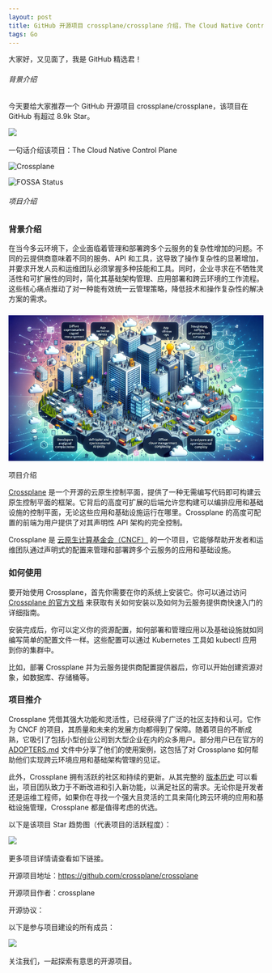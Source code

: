 ```yaml
---
layout: post
title: GitHub 开源项目 crossplane/crossplane 介绍，The Cloud Native Control Plane
tags: Go
---
```


大家好，又见面了，我是 GitHub 精选君！

###### 背景介绍

今天要给大家推荐一个 GitHub 开源项目 crossplane/crossplane，该项目在 GitHub 有超过 8.9k Star。

![](https://stats.deeptrain.net/repo/crossplane/crossplane/?theme=light)

一句话介绍该项目：The Cloud Native Control Plane




![Crossplane](https://raw.githubusercontent.com/crossplane/crossplane/master/banner.png)

![FOSSA Status](https://app.fossa.io/api/projects/git%2Bgithub.com%2Fcrossplane%2Fcrossplane.svg?type=large)


###### 项目介绍

### 背景介绍

在当今多云环境下，企业面临着管理和部署跨多个云服务的复杂性增加的问题。不同的云提供商意味着不同的服务、API 和工具，这导致了操作复杂性的显著增加，并要求开发人员和运维团队必须掌握多种技能和工具。同时，企业寻求在不牺牲灵活性和可扩展性的同时，简化其基础架构管理、应用部署和跨云环境的工作流程。这些核心痛点推动了对一种能有效统一云管理策略，降低技术和操作复杂性的解决方案的需求。

### 

![](https://raw.githubusercontent.com/ZhuPeng/pic/master/mac/compress_tmp-6fc616c1d50c63d7bacaf36a681660e5.png)

项目介绍

[Crossplane](https://github.com/crossplane/crossplane) 是一个开源的云原生控制平面，提供了一种无需编写代码即可构建云原生控制平面的框架。它背后的高度可扩展的后端允许您构建可以编排应用和基础设施的控制平面，无论这些应用和基础设施运行在哪里。Crossplane 的高度可配置的前端为用户提供了对其声明性 API 架构的完全控制。

Crossplane 是 [云原生计算基金会（CNCF）](https://www.cncf.io/) 的一个项目，它能够帮助开发者和运维团队通过声明式的配置来管理和部署跨多个云服务的应用和基础设施。

### 如何使用

要开始使用 Crossplane，首先你需要在你的系统上安装它。你可以通过访问 [Crossplane 的官方文档](https://docs.crossplane.io/latest/getting-started/) 来获取有关如何安装以及如何为云服务提供商快速入门的详细指南。

安装完成后，你可以定义你的资源配置，如何部署和管理应用以及基础设施就如同编写简单的配置文件一样。这些配置可以通过 Kubernetes 工具如 kubectl 应用到你的集群中。

比如，部署 Crossplane 并为云服务提供商配置提供器后，你可以开始创建资源对象，如数据库、存储桶等。

### 项目推介

Crossplane 凭借其强大功能和灵活性，已经获得了广泛的社区支持和认可。它作为 CNCF 的项目，其质量和未来的发展方向都得到了保障。随着项目的不断成熟，它吸引了包括小型创业公司到大型企业在内的众多用户。部分用户已在官方的 [ADOPTERS.md](https://github.com/crossplane/crossplane/blob/master/ADOPTERS.md) 文件中分享了他们的使用案例，这包括了对 Crossplane 如何帮助他们实现跨云环境应用和基础架构管理的见证。

此外，Crossplane 拥有活跃的社区和持续的更新。从其完整的 [版本历史](https://github.com/crossplane/crossplane/releases) 可以看出，项目团队致力于不断改进和引入新功能，以满足社区的需求。无论你是开发者还是运维工程师，如果你在寻找一个强大且灵活的工具来简化跨云环境的应用和基础设施管理，Crossplane 都是值得考虑的优选。

以下是该项目 Star 趋势图（代表项目的活跃程度）：

![](https://api.star-history.com/svg?repos=crossplane/crossplane&type=Timeline)

更多项目详情请查看如下链接。

开源项目地址：https://github.com/crossplane/crossplane 

开源项目作者：crossplane

开源协议：

以下是参与项目建设的所有成员：

![](https://contrib.rocks/image?repo=crossplane/crossplane)

关注我们，一起探索有意思的开源项目。

